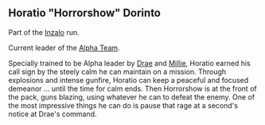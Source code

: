 ## Horatio "Horrorshow" Dorinto

Part of the [Inzalo](InzaloShadowEarth) run.

Current leader of the [Alpha Team](DrashirStrikeTeams).

Specially trained to be Alpha leader by [Drae](DrashirBlitzen) and
[Millie](MaximillianMastersonIII), Horatio earned his call sign by the
steely calm he can maintain on a mission. Through explosions and
intense gunfire, Horatio can keep a peaceful and focused demeanor ...
until the time for calm ends. Then Horrorshow is at the front of the
pack, guns blazing, using whatever he can to defeat the enemy. One of
the most impressive things he can do is pause that rage at a second's
notice at Drae's command.
